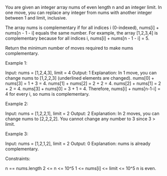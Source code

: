 You are given an integer array nums of even length n and an integer limit. In
one move, you can replace any integer from nums with another integer between
1 and limit, inclusive.

The array nums is complementary if for all indices i (0-indexed), nums[i] +
nums[n - 1 - i] equals the same number. For example, the array [1,2,3,4] is
complementary because for all indices i, nums[i] + nums[n - 1 - i] = 5.

Return the minimum number of moves required to make nums complementary.


Example 1:


Input: nums = [1,2,4,3], limit = 4
Output: 1
Explanation: In 1 move, you can change nums to [1,2,2,3] (underlined elements
are changed).
nums[0] + nums[3] = 1 + 3 = 4.
nums[1] + nums[2] = 2 + 2 = 4.
nums[2] + nums[1] = 2 + 2 = 4.
nums[3] + nums[0] = 3 + 1 = 4.
Therefore, nums[i] + nums[n-1-i] = 4 for every i, so nums is complementary.


Example 2:


Input: nums = [1,2,2,1], limit = 2
Output: 2
Explanation: In 2 moves, you can change nums to [2,2,2,2]. You cannot change
any number to 3 since 3 > limit.


Example 3:


Input: nums = [1,2,1,2], limit = 2
Output: 0
Explanation: nums is already complementary.



Constraints:


n == nums.length
2 <= n <= 10^5
1 <= nums[i] <= limit <= 10^5
n is even.




